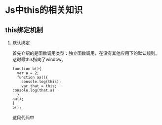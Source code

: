 # Js中this的相关知识

## this绑定机制

1. 默认绑定

    首先介绍的是函数调用类型：独立函数调用，在没有其他应用下的默认规则。
    这时候this指向了window。
    
    ```
    function b(){
      var a = 2;
      function aa(){
        console.log(this);
        var that = this;
	console.log(that.a)
      }
	aa();
    }
    b();
    ```
    这段代码中